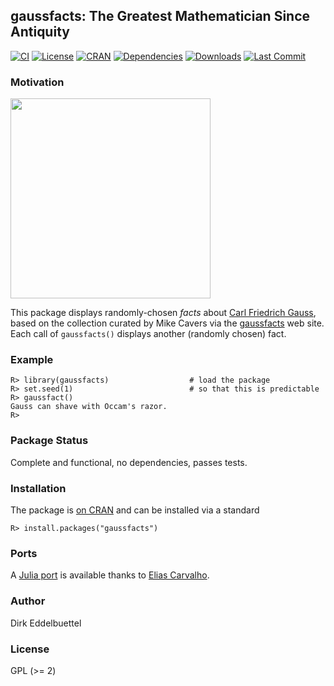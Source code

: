 
## gaussfacts: The Greatest Mathematician Since Antiquity

[![CI](https://github.com/eddelbuettel/gaussfacts/workflows/ci/badge.svg)](https://github.com/eddelbuettel/gaussfacts/actions?query=workflow%3Aci)
[![License](https://img.shields.io/badge/license-GPL%20%28%3E=%202%29-brightgreen.svg?style=flat)](https://www.gnu.org/licenses/gpl-2.0.html) 
[![CRAN](https://www.r-pkg.org/badges/version/gaussfacts)](https://cran.r-project.org/package=gaussfacts) 
[![Dependencies](https://tinyverse.netlify.com/badge/gaussfacts)](https://cran.r-project.org/package=gaussfacts)
[![Downloads](https://cranlogs.r-pkg.org/badges/gaussfacts?color=brightgreen)](https://www.r-pkg.org:443/pkg/gaussfacts)
[![Last Commit](https://img.shields.io/github/last-commit/eddelbuettel/gaussfacts)](https://github.com/eddelbuettel/gaussfacts)

### Motivation

<img src="https://upload.wikimedia.org/wikipedia/commons/9/9b/Carl_Friedrich_Gauss.jpg" width="320">

This package displays randomly-chosen _facts_ about
[Carl Friedrich Gauss](https://en.wikipedia.org/wiki/Carl_Friedrich_Gauss),
based on the collection curated by Mike Cavers via the
[gaussfacts](https://web.archive.org/web/*/gaussfacts.com) web site. Each call of `gaussfacts()`
displays another (randomly chosen) fact.

### Example

```{r}
R> library(gaussfacts)                  # load the package
R> set.seed(1)                          # so that this is predictable
R> gaussfact()
Gauss can shave with Occam's razor.
R>
```

### Package Status

Complete and functional, no dependencies, passes tests.

### Installation

The package is [on CRAN](https://cran.r-project.org/package=gaussfacts) and
can be installed via a standard

```{r}
R> install.packages("gaussfacts")
```

### Ports

A [Julia port](https://github.com/eliascarv/GaussFacts.jl) is available
thanks to [Elias Carvalho](https://github.com/eliascarv).

### Author

Dirk Eddelbuettel

### License

GPL (>= 2)

